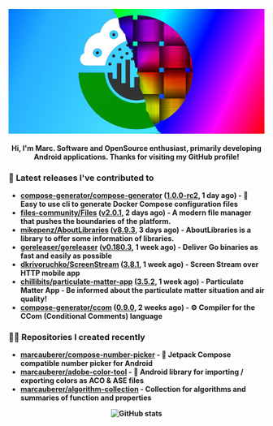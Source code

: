<p align="center">
	<img src="https://raw.githubusercontent.com/marcauberer/marcauberer/master/images/frontpage-image.jpg">
	<br><br>
	<b>Hi, I'm Marc. Software and OpenSource enthusiast, primarily developing Android applications. Thanks for visiting my GitHub profile!
</p>

### 🚀 Latest releases I've contributed to


- [compose-generator/compose-generator](https://github.com/compose-generator/compose-generator) ([1.0.0-rc2](https://github.com/compose-generator/compose-generator/releases/tag/1.0.0-rc2), 1 day ago) - 🐳 Easy to use cli to generate Docker Compose configuration files
- [files-community/Files](https://github.com/files-community/Files) ([v2.0.1](https://github.com/files-community/Files/releases/tag/v2.0.1), 2 days ago) - A modern file manager that pushes the boundaries of the platform.
- [mikepenz/AboutLibraries](https://github.com/mikepenz/AboutLibraries) ([v8.9.3](https://github.com/mikepenz/AboutLibraries/releases/tag/v8.9.3), 3 days ago) - AboutLibraries is a library to offer some information of libraries.
- [goreleaser/goreleaser](https://github.com/goreleaser/goreleaser) ([v0.180.3](https://github.com/goreleaser/goreleaser/releases/tag/v0.180.3), 1 week ago) - Deliver Go binaries as fast and easily as possible
- [dkrivoruchko/ScreenStream](https://github.com/dkrivoruchko/ScreenStream) ([3.8.1](https://github.com/dkrivoruchko/ScreenStream/releases/tag/3.8.1), 1 week ago) - Screen Stream over HTTP mobile app
- [chillibits/particulate-matter-app](https://github.com/chillibits/particulate-matter-app) ([3.5.2](https://github.com/chillibits/particulate-matter-app/releases/tag/3.5.2), 1 week ago) - Particulate Matter App - Be informed about the particulate matter situation and air quality!
- [compose-generator/ccom](https://github.com/compose-generator/ccom) ([0.9.0](https://github.com/compose-generator/ccom/releases/tag/0.9.0), 2 weeks ago) - ⚙️ Compiler for the CCom (Conditional Comments) language

### 👨‍💻 Repositories I created recently
- [marcauberer/compose-number-picker](https://github.com/marcauberer/compose-number-picker) - 🔢 Jetpack Compose compatible number picker for Android
- [marcauberer/adobe-color-tool](https://github.com/marcauberer/adobe-color-tool) - 🎨 Android library for importing / exporting colors as ACO &amp; ASE files
- [marcauberer/algorithm-collection](https://github.com/marcauberer/algorithm-collection) - Collection for algorithms and summaries of function and properties

<p align="center">
	<img src="https://github-readme-stats.vercel.app/api?username=marcauberer&show_icons=true&theme=dark" alt="GitHub stats">
</p>

